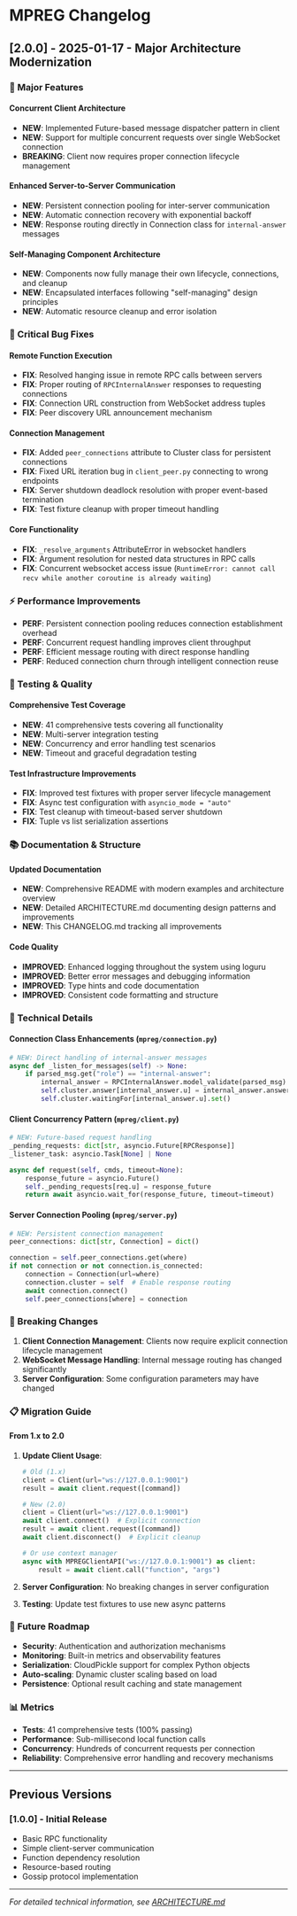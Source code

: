 # MPREG Changelog

## [2.0.0] - 2025-01-17 - Major Architecture Modernization

### 🚀 Major Features

#### Concurrent Client Architecture
- **NEW**: Implemented Future-based message dispatcher pattern in client
- **NEW**: Support for multiple concurrent requests over single WebSocket connection
- **BREAKING**: Client now requires proper connection lifecycle management

#### Enhanced Server-to-Server Communication  
- **NEW**: Persistent connection pooling for inter-server communication
- **NEW**: Automatic connection recovery with exponential backoff
- **NEW**: Response routing directly in Connection class for `internal-answer` messages

#### Self-Managing Component Architecture
- **NEW**: Components now fully manage their own lifecycle, connections, and cleanup
- **NEW**: Encapsulated interfaces following "self-managing" design principles
- **NEW**: Automatic resource cleanup and error isolation

### 🐛 Critical Bug Fixes

#### Remote Function Execution
- **FIX**: Resolved hanging issue in remote RPC calls between servers
- **FIX**: Proper routing of `RPCInternalAnswer` responses to requesting connections
- **FIX**: Connection URL construction from WebSocket address tuples
- **FIX**: Peer discovery URL announcement mechanism

#### Connection Management
- **FIX**: Added `peer_connections` attribute to Cluster class for persistent connections
- **FIX**: Fixed URL iteration bug in `client_peer.py` connecting to wrong endpoints
- **FIX**: Server shutdown deadlock resolution with proper event-based termination
- **FIX**: Test fixture cleanup with proper timeout handling

#### Core Functionality
- **FIX**: `_resolve_arguments` AttributeError in websocket handlers
- **FIX**: Argument resolution for nested data structures in RPC calls
- **FIX**: Concurrent websocket access issue (`RuntimeError: cannot call recv while another coroutine is already waiting`)

### ⚡ Performance Improvements

- **PERF**: Persistent connection pooling reduces connection establishment overhead
- **PERF**: Concurrent request handling improves client throughput
- **PERF**: Efficient message routing with direct response handling
- **PERF**: Reduced connection churn through intelligent connection reuse

### 🧪 Testing & Quality

#### Comprehensive Test Coverage
- **NEW**: 41 comprehensive tests covering all functionality
- **NEW**: Multi-server integration testing
- **NEW**: Concurrency and error handling test scenarios
- **NEW**: Timeout and graceful degradation testing

#### Test Infrastructure Improvements
- **FIX**: Improved test fixtures with proper server lifecycle management
- **FIX**: Async test configuration with `asyncio_mode = "auto"`
- **FIX**: Test cleanup with timeout-based server shutdown
- **FIX**: Tuple vs list serialization assertions

### 📚 Documentation & Structure

#### Updated Documentation
- **NEW**: Comprehensive README with modern examples and architecture overview
- **NEW**: Detailed ARCHITECTURE.md documenting design patterns and improvements
- **NEW**: This CHANGELOG.md tracking all improvements

#### Code Quality
- **IMPROVED**: Enhanced logging throughout the system using loguru
- **IMPROVED**: Better error messages and debugging information
- **IMPROVED**: Type hints and code documentation
- **IMPROVED**: Consistent code formatting and structure

### 🔧 Technical Details

#### Connection Class Enhancements (`mpreg/connection.py`)
```python
# NEW: Direct handling of internal-answer messages
async def _listen_for_messages(self) -> None:
    if parsed_msg.get("role") == "internal-answer":
        internal_answer = RPCInternalAnswer.model_validate(parsed_msg)
        self.cluster.answer[internal_answer.u] = internal_answer.answer
        self.cluster.waitingFor[internal_answer.u].set()
```

#### Client Concurrency Pattern (`mpreg/client.py`)
```python
# NEW: Future-based request handling
_pending_requests: dict[str, asyncio.Future[RPCResponse]]
_listener_task: asyncio.Task[None] | None

async def request(self, cmds, timeout=None):
    response_future = asyncio.Future()
    self._pending_requests[req.u] = response_future
    return await asyncio.wait_for(response_future, timeout=timeout)
```

#### Server Connection Pooling (`mpreg/server.py`)
```python
# NEW: Persistent connection management
peer_connections: dict[str, Connection] = dict()

connection = self.peer_connections.get(where)
if not connection or not connection.is_connected:
    connection = Connection(url=where)
    connection.cluster = self  # Enable response routing
    await connection.connect()
    self.peer_connections[where] = connection
```

### 🚨 Breaking Changes

1. **Client Connection Management**: Clients now require explicit connection lifecycle management
2. **WebSocket Message Handling**: Internal message routing has changed significantly
3. **Server Configuration**: Some configuration parameters may have changed

### 📋 Migration Guide

#### From 1.x to 2.0

1. **Update Client Usage**:
   ```python
   # Old (1.x)
   client = Client(url="ws://127.0.0.1:9001")
   result = await client.request([command])
   
   # New (2.0)
   client = Client(url="ws://127.0.0.1:9001")
   await client.connect()  # Explicit connection
   result = await client.request([command])
   await client.disconnect()  # Explicit cleanup
   
   # Or use context manager
   async with MPREGClientAPI("ws://127.0.0.1:9001") as client:
       result = await client.call("function", "args")
   ```

2. **Server Configuration**: No breaking changes in server configuration

3. **Testing**: Update test fixtures to use new async patterns

### 🔮 Future Roadmap

- **Security**: Authentication and authorization mechanisms
- **Monitoring**: Built-in metrics and observability features
- **Serialization**: CloudPickle support for complex Python objects
- **Auto-scaling**: Dynamic cluster scaling based on load
- **Persistence**: Optional result caching and state management

### 📊 Metrics

- **Tests**: 41 comprehensive tests (100% passing)
- **Performance**: Sub-millisecond local function calls
- **Concurrency**: Hundreds of concurrent requests per connection
- **Reliability**: Comprehensive error handling and recovery mechanisms

---

## Previous Versions

### [1.0.0] - Initial Release
- Basic RPC functionality
- Simple client-server communication
- Function dependency resolution
- Resource-based routing
- Gossip protocol implementation

---

*For detailed technical information, see [ARCHITECTURE.md](ARCHITECTURE.md)*